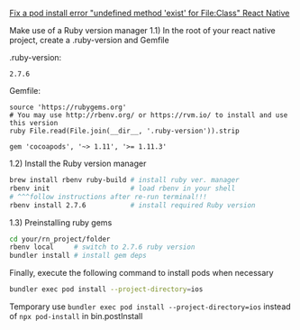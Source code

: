 [Fix a pod install error "undefined method 'exist' for File:Class" React Native](https://dev.to/retyui/fix-a-pod-install-error-undefined-method-exist-for-fileclass-react-native-24ke)

Make use of a Ruby version manager
1.1) In the root of your react native project, create a .ruby-version and Gemfile

.ruby-version:

```
2.7.6
```

Gemfile:

```
source 'https://rubygems.org'
# You may use http://rbenv.org/ or https://rvm.io/ to install and use this version
ruby File.read(File.join(__dir__, '.ruby-version')).strip

gem 'cocoapods', '~> 1.11', '>= 1.11.3'
```

1.2) Install the Ruby version manager

```bash
brew install rbenv ruby-build # install ruby ver. manager
rbenv init                    # load rbenv in your shell
# ^^^follow instructions after re-run terminal!!!
rbenv install 2.7.6           # install required Ruby version
```

1.3) Preinstalling ruby gems

```bash
cd your/rn_project/folder
rbenv local     # switch to 2.7.6 ruby version
bundler install # install gem deps
```

Finally, execute the following command to install pods when necessary

```bash
bundler exec pod install --project-directory=ios
```

Temporary use `bundler exec pod install --project-directory=ios` instead of `npx pod-install` in bin.postInstall
